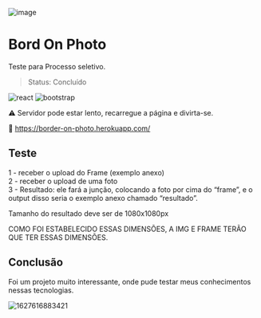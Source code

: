 ![image](https://user-images.githubusercontent.com/77937182/160217430-5b78f992-9afb-435f-b319-5967f7f4aba9.png)
# Bord On Photo

Teste para Processo seletivo.

> Status: Concluído

![react](https://img.shields.io/badge/React-20232A?style=for-the-badge&logo=react&logoColor=61DAFB)
![bootstrap](https://img.shields.io/badge/Bootstrap-563D7C?style=for-the-badge&logo=bootstrap&logoColor=white)

⚠️ Servidor pode estar lento, recarregue a página e divirta-se.

🔗 https://border-on-photo.herokuapp.com/

## Teste
  
1 - receber o upload do Frame (exemplo anexo)</br>
2 - receber o upload de uma foto</br>
3 - Resultado: ele fará a junção, colocando a foto por cima do “frame”, e o output disso seria o exemplo anexo chamado “resultado”.</br>

Tamanho do resultado deve ser de 1080x1080px</br>

COMO FOI ESTABELECIDO ESSAS DIMENSÕES, A IMG E FRAME TERÃO QUE TER ESSAS DIMENSÕES.

## Conclusão

Foi um projeto muito interessante, onde pude testar meus conhecimentos nessas tecnologias.

![1627616883421](https://user-images.githubusercontent.com/77937182/157932279-c8aad7d0-0778-43c0-be52-b7e175d56835.gif)
